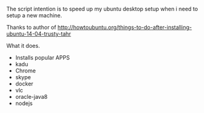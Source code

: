 The script intention is to speed up my ubuntu desktop setup
when i need to setup a new machine.

Thanks to author of http://howtoubuntu.org/things-to-do-after-installing-ubuntu-14-04-trusty-tahr

What it does.

- Installs popular APPS
- kadu
- Chrome
- skype
- docker
- vlc
- oracle-java8
- nodejs
